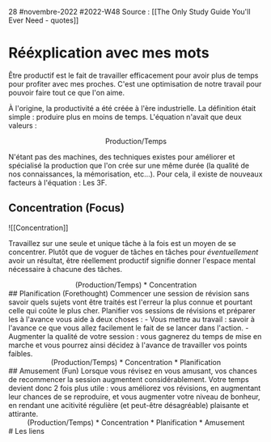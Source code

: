 28 #novembre-2022 #2022-W48
Source : [[The Only Study Guide You'll Ever Need - quotes]]
# Rééxplication avec mes mots
Être productif est le fait de travailler efficacement pour avoir plus de temps pour profiter avec mes proches. C'est une optimisation de notre travail pour pouvoir faire tout ce que l'on aime.

À l'origine, la productivité a été créée à l'ère industrielle. La définition était simple : produire plus en moins de temps. L'équation n'avait que deux valeurs :
<center>Production/Temps</center>

N'étant pas des machines, des techniques existes pour améliorer et spécialisé la production que l'on crée sur une même durée (la qualité de nos connaissances, la mémorisation, etc...). Pour cela, il existe de nouveaux facteurs à l'équation : Les 3F.
## Concentration (Focus)
![[Concentration]]

Travaillez sur une seule et unique tâche à la fois est un moyen de se concentrer. Plutôt que de voguer de tâches en tâches pour *éventuellement* avoir un résultat, être réellement productif signifie donner l'espace mental nécessaire à chacune des tâches.

<center>(Production/Temps) * Concentration</center>
## Planification (Forethought)
Commencer une session de révision sans savoir quels sujets vont être traités est l'erreur la plus connue et pourtant celle qui coûte le plus cher. Planifier vos sessions de révisions et préparer les à l'avance vous aide à deux choses :
- Vous mettre au travail : savoir à l'avance ce que vous allez facilement le fait de se lancer dans l'action.
- Augmenter la qualité de votre session : vous gagnerez du temps de mise en marche et vous pourrez ainsi décidez à l'avance de travailler vos points faibles.

<center>(Production/Temps) * Concentration * Planification</center>
## Amusement (Fun)
Lorsque vous révisez en vous amusant, vos chances de recommencer la session augmentent considérablement. Votre temps devient donc 2 fois plus utile : vous améliorez vos révisions, en augmentant leur chances de se reproduire, et vous augmenter votre niveau de bonheur, en rendant une acitivité régulière (et peut-être désagréable) plaisante et attirante.

<center>(Production/Temps) * Concentration * Planification * Amusement</center>
# Les liens
